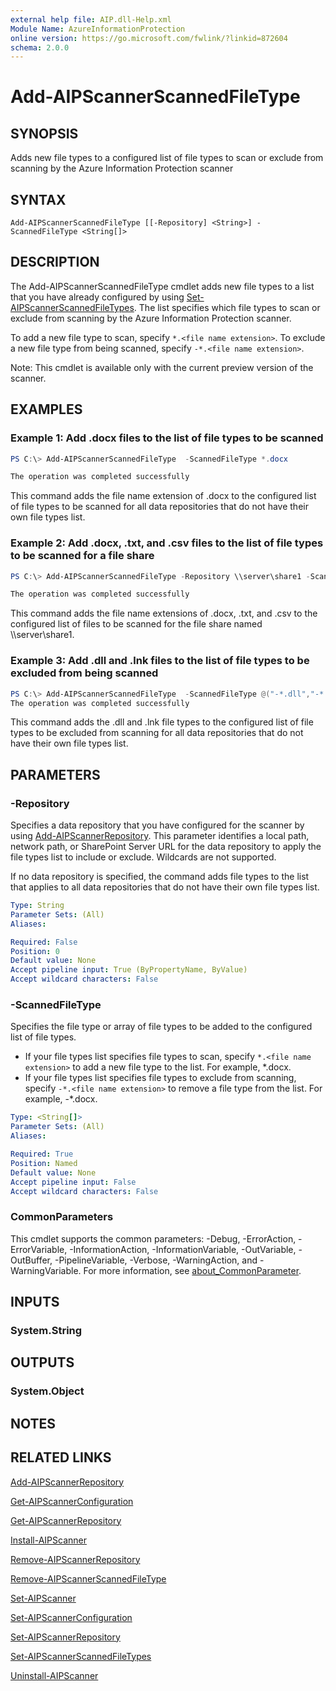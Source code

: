 ```yaml
---
external help file: AIP.dll-Help.xml
Module Name: AzureInformationProtection
online version: https://go.microsoft.com/fwlink/?linkid=872604
schema: 2.0.0
---
```


# Add-AIPScannerScannedFileType

## SYNOPSIS
Adds new file types to a configured list of file types to scan or exclude from scanning by the Azure Information Protection scanner

## SYNTAX

```
Add-AIPScannerScannedFileType [[-Repository] <String>] -ScannedFileType <String[]>
```

## DESCRIPTION
The Add-AIPScannerScannedFileType cmdlet adds new file types to a list that you have already configured by using [Set-AIPScannerScannedFileTypes](./Set-AIPScannerScannedFileTypes.md). The list specifies which file types to scan or exclude from scanning by the Azure Information Protection scanner. 

To add a new file type to scan, specify `*.<file name extension>`. To exclude a new file type from being scanned, specify `-*.<file name extension>`.

Note: This cmdlet is available only with the current preview version of the scanner.


## EXAMPLES

### Example 1: Add .docx files to the list of file types to be scanned

```powershell
PS C:\> Add-AIPScannerScannedFileType  -ScannedFileType *.docx

The operation was completed successfully
```

This command adds the file name extension of .docx to the configured list of file types to be scanned for all data repositories that do not have their own file types list.

### Example 2: Add .docx, .txt, and .csv files to the list of file types to be scanned for a file share

```powershell
PS C:\> Add-AIPScannerScannedFileType -Repository \\server\share1 -ScannedFileType @("*.docx","*.txt","*.csv")

The operation was completed successfully
```

This command adds the file name extensions of .docx, .txt, and .csv to the configured list of files to be scanned for the file share named \\\server\\share1.

### Example 3: Add .dll and .lnk files to the list of file types to be excluded from being scanned

```powershell
PS C:\> Add-AIPScannerScannedFileType  -ScannedFileType @("-*.dll","-*.lnk")
The operation was completed successfully
```

This command adds the .dll and .lnk file types to the configured list of file types to be excluded from scanning for all data repositories that do not have their own file types list.


## PARAMETERS

### -Repository
Specifies a data repository that you have configured for the scanner by using [Add-AIPScannerRepository](./Add-AIPScannerRepository.md). This parameter identifies a local path, network path, or SharePoint Server URL for the data repository to apply the file types list to include or exclude. Wildcards are not supported.

If no data repository is specified, the command adds file types to the list that applies to all data repositories that do not have their own file types list.

```yaml
Type: String
Parameter Sets: (All)
Aliases:

Required: False
Position: 0
Default value: None
Accept pipeline input: True (ByPropertyName, ByValue)
Accept wildcard characters: False
```

### -ScannedFileType
Specifies the file type or array of file types to be added to the configured list of file types.

- If your file types list specifies file types to scan, specify `*.<file name extension>` to add a new file type to the list. For example, \*.docx.
- If your file types list specifies file types to exclude from scanning, specify `-*.<file name extension>` to remove a file type from the list. For example, \-*.docx.


```yaml
Type: <String[]>
Parameter Sets: (All)
Aliases:

Required: True
Position: Named
Default value: None
Accept pipeline input: False
Accept wildcard characters: False
```

### CommonParameters
This cmdlet supports the common parameters: -Debug, -ErrorAction, -ErrorVariable, -InformationAction, -InformationVariable, -OutVariable, -OutBuffer, -PipelineVariable, -Verbose, -WarningAction, and -WarningVariable. For more information, see [about_CommonParameter](https://go.microsoft.com/fwlink/?LinkID=113216).

## INPUTS

### System.String


## OUTPUTS

### System.Object

## NOTES

## RELATED LINKS

[Add-AIPScannerRepository](./Add-AIPScannerRepository.md)

[Get-AIPScannerConfiguration](./Get-AIPScannerConfiguration.md)

[Get-AIPScannerRepository](./Get-AIPScannerRepository.md)

[Install-AIPScanner](./Install-AIPScanner.md)

[Remove-AIPScannerRepository](Remove-AIPScannerRepository.md)

[Remove-AIPScannerScannedFileType](Remove-AIPScannerScannedFileType.md)

[Set-AIPScanner](./Set-AIPScanner.md)

[Set-AIPScannerConfiguration](./Set-AIPScannerConfiguration.md)

[Set-AIPScannerRepository](./Set-AIPScannerRepository.md)

[Set-AIPScannerScannedFileTypes](./Set-AIPScannerScannedFileTypes.md)

[Uninstall-AIPScanner](./Uninstall-AIPScanner.md)

